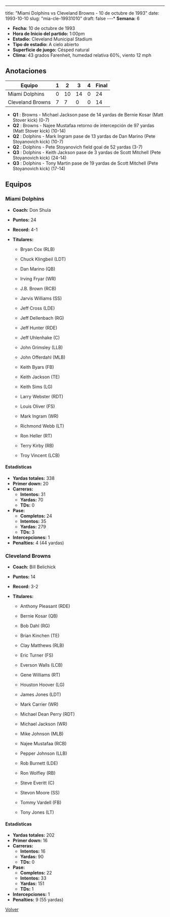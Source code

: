 ---
title: "Miami Dolphins vs Cleveland Browns - 10 de octubre de 1993"
date: 1993-10-10
slug: "mia-cle-19931010"
draft: false
---* **Semana:** 6
* **Fecha:** 10 de octubre de 1993
* **Hora de Inicio del partido:** 1:00pm
* **Estadio:** Cleveland Municipal Stadium
* **Tipo de estadio:** A cielo abierto
* **Superficie de juego:** Césped natural
* **Clima:** 43 grados Farenheit, humedad relativa 60%, viento 12 mph




## Anotaciones
| Equipo | 1 | 2 | 3 | 4 | Final |
|--------|---|---|---|---|-------|
| Miami Dolphins  | 0 | 10 | 14 | 0  | 24 |
| Cleveland Browns  | 7 | 7 | 0 | 0  | 14 |
* **Q1** : Browns - Michael Jackson pase de 14 yardas de Bernie Kosar (Matt Stover kick) (0-7)
* **Q2** : Browns - Najee Mustafaa retorno de intercepción de 97 yardas (Matt Stover kick) (10-14)
* **Q2** : Dolphins - Mark Ingram pase de 13 yardas de Dan Marino (Pete Stoyanovich kick) (10-7)
* **Q2** : Dolphins - Pete Stoyanovich field goal de 52 yardas (3-7)
* **Q3** : Dolphins - Keith Jackson pase de 3 yardas de Scott Mitchell (Pete Stoyanovich kick) (24-14)
* **Q3** : Dolphins - Tony Martin pase de 19 yardas de Scott Mitchell (Pete Stoyanovich kick) (17-14)


## Equipos


### Miami Dolphins
* **Coach:** Don Shula
* **Puntos:** 24
* **Record:** 4-1
* **Titulares:** 

  * Bryan Cox (RLB) 

  * Chuck Klingbeil (LDT) 

  * Dan Marino (QB) 

  * Irving Fryar (WR) 

  * J.B. Brown (RCB) 

  * Jarvis Williams (SS) 

  * Jeff Cross (LDE) 

  * Jeff Dellenbach (RG) 

  * Jeff Hunter (RDE) 

  * Jeff Uhlenhake (C) 

  * John Grimsley (LLB) 

  * John Offerdahl (MLB) 

  * Keith Byars (FB) 

  * Keith Jackson (TE) 

  * Keith Sims (LG) 

  * Larry Webster (RDT) 

  * Louis Oliver (FS) 

  * Mark Ingram (WR) 

  * Richmond Webb (LT) 

  * Ron Heller (RT) 

  * Terry Kirby (RB) 

  * Troy Vincent (LCB) 

#### Estadísticas
* **Yardas totales:** 338
* **Primer down:** 20
* **Carreras:**
  * **Intentos:** 31
  * **Yardas:** 70
  * **TDs:** 0
* **Pase:**
  * **Completos:** 24
  * **Intentos:** 35
  * **Yardas:** 279
  * **TDs:** 3
* **Intercepciones:** 1
* **Penalties:** 4 (44 yardas)

### Cleveland Browns
* **Coach:** Bill Belichick
* **Puntos:** 14
* **Record:** 3-2
* **Titulares:** 

  * Anthony Pleasant (RDE) 

  * Bernie Kosar (QB) 

  * Bob Dahl (RG) 

  * Brian Kinchen (TE) 

  * Clay Matthews (RLB) 

  * Eric Turner (FS) 

  * Everson Walls (LCB) 

  * Gene Williams (RT) 

  * Houston Hoover (LG) 

  * James Jones (LDT) 

  * Mark Carrier (WR) 

  * Michael Dean Perry (RDT) 

  * Michael Jackson (WR) 

  * Mike Johnson (MLB) 

  * Najee Mustafaa (RCB) 

  * Pepper Johnson (LLB) 

  * Rob Burnett (LDE) 

  * Ron Wolfley (RB) 

  * Steve Everitt (C) 

  * Stevon Moore (SS) 

  * Tommy Vardell (FB) 

  * Tony Jones (LT) 

#### Estadísticas
* **Yardas totales:** 202
* **Primer down:** 16
* **Carreras:**
  * **Intentos:** 16
  * **Yardas:** 90
  * **TDs:** 0
* **Pase:**
  * **Completos:** 22
  * **Intentos:** 33
  * **Yardas:** 151
  * **TDs:** 1
* **Intercepciones:** 1
* **Penalties:** 9 (55 yardas)


[Volver](/historia/1993)
